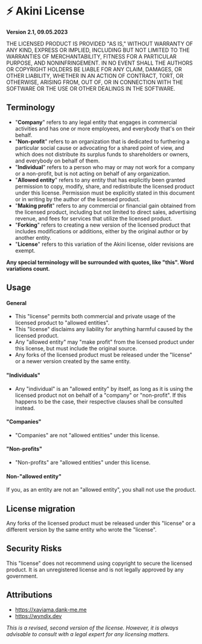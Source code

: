 # ⚡ Akini License

**Version 2.1, 09.05.2023**

THE LICENSED PRODUCT IS PROVIDED "AS IS," WITHOUT WARRANTY OF ANY KIND, EXPRESS OR IMPLIED, INCLUDING BUT NOT LIMITED TO THE WARRANTIES OF MERCHANTABILITY, FITNESS FOR A PARTICULAR PURPOSE, AND NONINFRINGEMENT. IN NO EVENT SHALL THE AUTHORS OR COPYRIGHT HOLDERS BE LIABLE FOR ANY CLAIM, DAMAGES, OR OTHER LIABILITY, WHETHER IN AN ACTION OF CONTRACT, TORT, OR OTHERWISE, ARISING FROM, OUT OF, OR IN CONNECTION WITH THE SOFTWARE OR THE USE OR OTHER DEALINGS IN THE SOFTWARE.

## Terminology

- "**Company**" refers to any legal entity that engages in commercial activities and has one or more employees, and everybody that's on their behalf.
- "**Non-profit**" refers to an organization that is dedicated to furthering a particular social cause or advocating for a shared point of view, and which does not distribute its surplus funds to shareholders or owners, and everybody on behalf of them.
- "**Individual**" refers to a person who may or may not work for a company or a non-profit, but is not acting on behalf of any organization.
- "**Allowed entity**" refers to any entity that has explicitly been granted permission to copy, modify, share, and redistribute the licensed product under this license. Permission must be explicitly stated in this document or in writing by the author of the licensed product.
- "**Making profit**" refers to any commercial or financial gain obtained from the licensed product, including but not limited to direct sales, advertising revenue, and fees for services that utilize the licensed product.
- "**Forking**" refers to creating a new version of the licensed product that includes modifications or additions, either by the original author or by another entity.
- "**License**" refers to this variation of the Akini license, older revisions are exempt.

**Any special terminology will be surrounded with quotes, like "this". Word variations count.**

## Usage

#### General

- This "license" permits both commercial and private usage of the licensed product to "allowed entities".
- This "license" disclaims any liability for anything harmful caused by the licensed product.
- Any "allowed entity" may "make profit" from the licensed product under this license, but must include the original source.
- Any forks of the licensed product must be released under the "license" or a newer version created by the same entity.

#### "Individuals"

- Any "individual" is an "allowed entity" by itself, as long as it is using the licensed product not on behalf of a "company" or "non-profit". If this happens to be the case, their respective clauses shall be consulted instead.

#### "Companies"

- "Companies" are not "allowed entities" under this license.

#### "Non-profits"

- "Non-profits" are "allowed entities" under this license.

#### Non-"allowed entity"

If you, as an entity are not an "allowed entity", you shall not use the product.

## License migration

Any forks of the licensed product must be released under this "license" or a different version by the same entity who wrote the "license".

## Security Risks

This "license" does not recommend using copyright to secure the licensed product. It is an unregistered license and is not legally approved by any government.

## Attributions

- https://xaviama.dank-me.me
- https://wyndix.dev

*This is a revised, second version of the license. However, it is always advisable to consult with a legal expert for any licensing matters.*